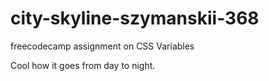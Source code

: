 # city-skyline-szymanskii-368
freecodecamp assignment on CSS Variables

Cool how it goes from day to night.